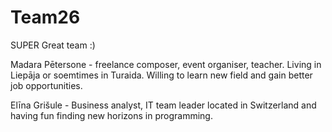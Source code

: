 # Team26
SUPER Great team :)

Madara Pētersone - freelance composer, event organiser, teacher. Living in Liepāja or soemtimes in Turaida. Willing to learn new field and gain better job opportunities. 

Elīna Grišule - Business analyst, IT team leader located in Switzerland and having fun finding new horizons in programming. 

